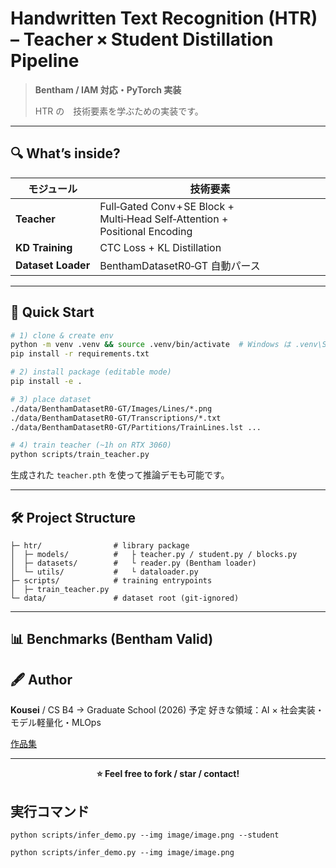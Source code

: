 # Handwritten Text Recognition (HTR) – **Teacher × Student Distillation Pipeline**

> **Bentham / IAM 対応・PyTorch 実装**
>
>  HTR の　技術要素を学ぶための実装です。
---

## 🔍 What’s inside?

| モジュール              | 技術要素                                                                         |
| ------------------ | ---------------------------------------------------------------------------- |
| **Teacher**        | Full‑Gated Conv + SE Block + Multi‑Head Self‑Attention + Positional Encoding |
| **KD Training**    | CTC Loss + KL Distillation                                                   |
| **Dataset Loader** | BenthamDatasetR0‑GT 自動パース                                                    |

---

## 🚀 Quick Start

```bash
# 1) clone & create env
python -m venv .venv && source .venv/bin/activate  # Windows は .venv\Scripts\activate
pip install -r requirements.txt

# 2) install package (editable mode)
pip install -e .

# 3) place dataset
./data/BenthamDatasetR0-GT/Images/Lines/*.png
./data/BenthamDatasetR0-GT/Transcriptions/*.txt
./data/BenthamDatasetR0-GT/Partitions/TrainLines.lst ...

# 4) train teacher (~1h on RTX 3060)
python scripts/train_teacher.py

```

生成された `teacher.pth` を使って推論デモも可能です。

---

## 🛠️ Project Structure

```
├─ htr/                # library package
│  ├─ models/          #   ├ teacher.py / student.py / blocks.py
│  ├─ datasets/        #   └ reader.py (Bentham loader)
│  └─ utils/           #   └ dataloader.py
├─ scripts/            # training entrypoints
│  ├─ train_teacher.py
└─ data/               # dataset root (git‑ignored)
```

---

## 📊 Benchmarks (Bentham Valid)




## 🖋️ Author

**Kousei**  / CS B4 → Graduate School (2026) 予定
好きな領域：AI × 社会実装・モデル軽量化・MLOps

<a href="https://mysite2-38c23.web.app/">作品集</a>

---

<p align="center"><b>⭐ Feel free to fork / star / contact!</b></p>


## 実行コマンド
```
python scripts/infer_demo.py --img image/image.png --student
```

```
python scripts/infer_demo.py --img image/image.png
```